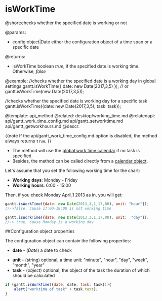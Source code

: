 isWorkTime
=============


@short:checks whether the specified date is working or not
	

@params:
- config	object|Date		either the configuration object of a time span or a specific date


@returns:
- isWorkTime	boolean		<i>true</i>, if the specified date is working time. Otherwise, <i>false</i>

@example:
//checks whether the specified date is a working day in global settings
gantt.isWorkTime({ date: new Date(2017,3,5) });
// or
gantt.isWorkTime(new Date(2017,3,5));

//checks whether the specified date is working day for a specific task
gantt.isWorkTime({date: new Date(2017,3,5), task: task});


@template:	api_method
@related:
	desktop/working_time.md
@relatedapi:
	api/gantt_work_time_config.md
	api/gantt_setworktime.md
    api/gantt_getworkhours.md
@descr:

{{note
If the api/gantt_work_time_config.md option is disabled, the method always returns `true`. 
}}

- The method will use the [global work time calendar](desktop/working_time.md#getcalendars) if no task is specified. <br>
- Besides, the method can be called directly from a [calendar object](api/gantt_calendar_other.md).


Let's  assume that you set the following working time for the chart:

- **Working days**: Monday - Friday
- **Working hours**: 6:00 - 15:00

Then, if you check Monday April,1 2013 as in, you will get: 

~~~js
gantt.isWorkTime({date: new Date(2013,3,1,17,00), unit: "hour"}); 
//->false, cause 17:00-18:00 is not working time

gantt.isWorkTime({date: new Date(2013,3,1,17,00), unit:  "day"}); 
//-> true, cause Monday is a working day
~~~

##Configuration object properties

The configuration object can contain the following properties:

- **date** - (*Date*) a date to check 
* **unit** - (string)	optional, a time unit: "minute", "hour", "day", "week", "month", "year"
* **task** - (*object*)	optional, the object of the task the duration of which should be calculated

~~~js
if (gantt.isWorkTime({date: date, task: task})){
    alert("worktime of task" + task.text);
}
~~~
